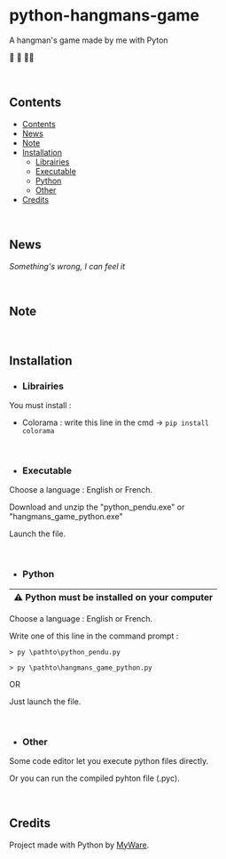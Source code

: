 # python-hangmans-game
A hangman's game made by me with Pyton

🐍 🎲 🧗‍♂️

<br>

Contents
----------------

- <a href="https://github.com/MyWare386/python-hangmans-game#contents">Contents</a>
- <a href="https://github.com/MyWare386/python-hangmans-game#news">News</a>
- <a href="https://github.com/MyWare386/python-hangmans-game#note">Note</a>
- <a href="https://github.com/MyWare386/python-hangmans-game#installation">Installation</a>
  - <a href="https://github.com/MyWare386/python-hangmans-game#librairies">Librairies</a>
  - <a href="https://github.com/MyWare386/python-hangmans-game#executable">Executable</a>
  - <a href="https://github.com/MyWare386/python-hangmans-game#python">Python</a>
  - <a href="https://github.com/MyWare386/python-hangmans-game#other">Other</a>
- <a href="https://github.com/MyWare386/python-hangmans-game#credits">Credits</a>

<br>

News
----------------

_Something's wrong, I can feel it_

<br>

Note
---------------

<br>

Installation
----------------

- <h3>Librairies</h3>

You must install :

  - Colorama : write this line in the cmd -> <code>pip install colorama</code>

<br>

- <h3>Executable</h3>

Choose a language : English or French.

Download and unzip the "python_pendu.exe" or "hangmans_game_python.exe"

Launch the file.

<br>

- <h3>Python</h3>

| ⚠️ Python must be installed on your computer
|---

Choose a language : English or French.

Write one of this line in the command prompt :

    > py \pathto\python_pendu.py

    > py \pathto\hangmans_game_python.py

OR

Just launch the file.

<br>

- <h3>Other</h3>

Some code editor let you execute python files directly.

Or you can run the compiled pyhton file (.pyc).

<br>

Credits
--------------------------------

Project made with Python by <a href="https://myware386.github.io/myware-website/">MyWare</a>.

